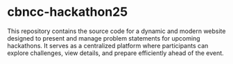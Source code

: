 # cbncc-hackathon25
This repository contains the source code for a dynamic and modern website designed to present and manage problem statements for upcoming hackathons. It serves as a centralized platform where participants can explore challenges, view details, and prepare efficiently ahead of the event.
